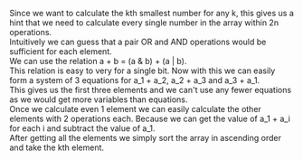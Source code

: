 Since we want to calculate the kth smallest number for any k, this gives us a hint that we need to calculate every single number in the array within 2n operations. <br />
Intuitively we can guess that a pair OR and AND operations would be sufficient for each element. <br />
We can use the relation a + b = (a & b) + (a | b). <br />
This relation is easy to very for a single bit. Now with this we can easily form a system of 3 equations for a_1 + a_2, a_2 + a_3 and a_3 + a_1. <br />
This gives us the first three elements and we can't use any fewer equations as we would get more variables than equations. <br />
Once we calculate even 1 element we can easily calculate the other elements with 2 operations each. Because we can get the value of a_1 + a_i for each i and subtract the value of a_1. <br />
After getting all the elements we simply sort the array in ascending order and take the kth element.
